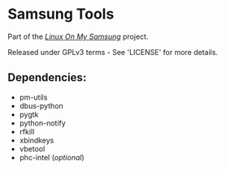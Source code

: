 # Samsung Tools
Part of the [*Linux On My Samsung*](http://loms.voria.org) project.

Released under GPLv3 terms - See 'LICENSE' for more details.

## Dependencies:
* pm-utils
* dbus-python
* pygtk
* python-notify
* rfkill
* xbindkeys
* vbetool
* phc-intel (*optional*)
